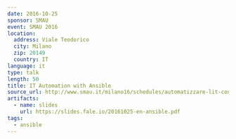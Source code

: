 ```yaml
---
date: 2016-10-25
sponsor: SMAU
event: SMAU 2016
location:
  address: Viale Teodorico
  city: Milano
  zip: 20149
  country: IT
language: it
type: talk
length: 50
title: IT Automation with Ansible
source_url: http://www.smau.it/milano16/schedules/automatizzare-lit-con-ansible
artifacts:
  - name: slides
    url: https://slides.fale.io/20161025-en-ansible.pdf
tags:
  - ansible
---
```

